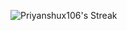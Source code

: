 ![Priyanshux106's Streak](https://github-readme-streak-stats.herokuapp.com/?user=Priyanshux106&theme=radical&hide_border=true)
